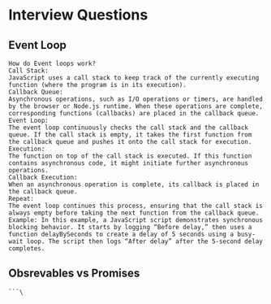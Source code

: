 # Interview Questions

## Event Loop

```
How do Event loops work?
Call Stack:
JavaScript uses a call stack to keep track of the currently executing function (where the program is in its execution).
Callback Queue:
Asynchronous operations, such as I/O operations or timers, are handled by the browser or Node.js runtime. When these operations are complete, corresponding functions (callbacks) are placed in the callback queue.
Event Loop:
The event loop continuously checks the call stack and the callback queue. If the call stack is empty, it takes the first function from the callback queue and pushes it onto the call stack for execution.
Execution:
The function on top of the call stack is executed. If this function contains asynchronous code, it might initiate further asynchronous operations.
Callback Execution:
When an asynchronous operation is complete, its callback is placed in the callback queue.
Repeat:
The event loop continues this process, ensuring that the call stack is always empty before taking the next function from the callback queue.
Example: In this example, a JavaScript script demonstrates synchronous blocking behavior. It starts by logging “Before delay,” then uses a function delayBySeconds to create a delay of 5 seconds using a busy-wait loop. The script then logs “After delay” after the 5-second delay completes.
```

## Obsrevables vs Promises

```Promises are suitable for single asynchronous operations like fetching data from an API. Observables are ideal for handling streams of data, such as user input, WebSocket events, or HTTP responses, where multiple values might be emitted over time.
```\
